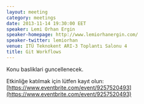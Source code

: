 ```yaml
---
layout: meeting
category: meetings
date: 2013-11-14 19:30:00 EET
speaker: Lemi Orhan Ergin
speaker-homepage: http://www.lemiorhanergin.com/
speaker-twitter: lemiorhan
venue: ITÜ Teknokent ARI-3 Toplantı Salonu 4
title: Git Workflows
---
```


Konu basliklari guncellenecek.

Etkinliğe katılmak için lütfen kayıt olun: [https://www.eventbrite.com/event/9257520493](https://www.eventbrite.com/event/9257520493)
